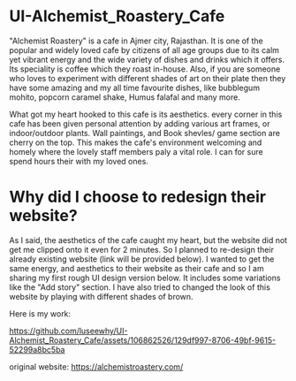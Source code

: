 # UI-Alchemist_Roastery_Cafe
"Alchemist Roastery" is a cafe in Ajmer city, Rajasthan. It is one of the popular and widely loved cafe by citizens of all age groups due to its calm yet vibrant energy and the wide variety of dishes and drinks which it offers. Its speciality is coffee which they roast in-house. Also, if you are someone who loves to experiment with different shades of art on their plate then they have some amazing and my all time favourite dishes, like bubblegum mohito, popcorn caramel shake, Humus falafal and many more.

What got my heart hooked to this cafe is its aesthetics. every corner in this cafe has been given personal attention by adding various art frames, or indoor/outdoor plants. Wall paintings, and Book shevles/ game section are cherry on the top. This makes the cafe's environment welcoming and homely where the lovely staff members paly a vital role. I can for sure spend hours their with my loved ones.

# Why did I choose to redesign their website?
As I said, the aesthetics of the cafe caught my heart, but the website did not get me clipped onto it even for 2 minutes. So I planned to re-design their already existing website (link will be provided below).
I wanted to get the same energy, and aesthetics to their website as their cafe and so I am sharing my first rough UI design version below. It includes some variations like the "Add story" section. I have also tried to changed the look of this website by playing with different shades of brown.

Here is my work:


https://github.com/luseewhy/UI-Alchemist_Roastery_Cafe/assets/106862526/129df997-8706-49bf-9615-52299a8bc5ba



original website: https://alchemistroastery.com/ 

